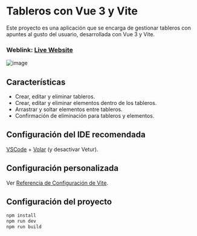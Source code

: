 # Tableros con Vue 3 y Vite

Este proyecto es una aplicación que se encarga de gestionar tableros con apuntes al gusto del usuario, desarrollada con Vue 3 y Vite.

### Weblink: [Live Website](https://tableros-vue-js.vercel.app/)

![image](https://github.com/JuanRojasDev/Tableros-vue.js/assets/114270458/8900f429-ad21-4f4d-a9a9-bab79d523e02)

## Características

- Crear, editar y eliminar tableros.
- Crear, editar y eliminar elementos dentro de los tableros.
- Arrastrar y soltar elementos entre tableros.
- Confirmación de eliminación para tableros y elementos.

## Configuración del IDE recomendada

[VSCode](https://code.visualstudio.com/) + [Volar](https://marketplace.visualstudio.com/items?itemName=Vue.volar) (y desactivar Vetur).

## Configuración personalizada

Ver [Referencia de Configuración de Vite](https://vitejs.dev/config/).

## Configuración del proyecto

```sh
npm install
npm run dev
npm run build
